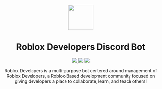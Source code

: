 <div align="center">
<div align="center">
  <img width="80" src="https://cdn.discordapp.com/avatars/717480384417366196/419a02865ccbafe9f6bc17ce1157cea2.png?size=2048">
  <h1>Roblox Developers Discord Bot</h1>

  <a href="https://discord.gg/6wEYYGZ"> 
    <img src="https://img.shields.io/discord/460572114932465664?logo=discord&style=for-the-badge">
  </a>

  <img src="https://img.shields.io/badge/Powered%20by-Comrade-red?style=for-the-badge">
  <img src="https://img.shields.io/github/contributors/SovietKitsune/RobloxDevelopers?style=for-the-badge">
</div>

Roblox Developers is a multi-purpose bot centered around management of Roblox Developers, a Roblox-Based development community focused on giving developers a place to collaborate, learn, and teach others!
